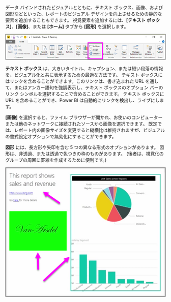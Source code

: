 データ バインドされたビジュアルとともに、テキスト ボックス、画像、および図形などといった、レポートのビジュアル デザインを向上させるための静的な要素を追加することもできます。 視覚要素を追加するには、**[テキスト ボックス]**、**[画像]**、または **[ホーム]** タブから **[図形]** を選択します。

![](media/3-10-create-shapes-images/3-10_1.png)

**テキスト ボックス** は、大きいタイトル、キャプション、または短い段落の情報を、ビジュアル化と共に表示するための最適な方法です。 テキスト ボックスにはリンクを含めることができます。このリンクは、書き込まれた URL を通して、またはアンカー語句を強調表示し、テキスト ボックスのオプション バーのリンク シンボルを選択することで含めることができます。 テキスト ボックスに URL を含めることができ、Power BI は自動的にリンクを検出し、ライブにします。

**[画像]** を選択すると、ファイル ブラウザーが開かれ、お使いのコンピューターまたは他のネットワークに接続されたソースから画像を選択できます。 既定では、レポート内の画像サイズを変更すると縦横比は維持されますが、ビジュアルの書式設定オプションで無効化にすることができます。

**図形** には、長方形や矢印を含む 5 つの異なる形式のオプションがあります。 図形は、非透過、または透過で色つきの枠のものがあります。 (後者は、視覚化のグループの周囲に罫線を作成するために便利です。)

![](media/3-10-create-shapes-images/3-10_2.png)

